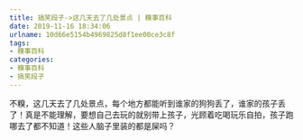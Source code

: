 ```yaml
---
title: 搞笑段子->这几天去了几处景点 | 糗事百科
date: 2019-11-16 18:34:06
urlname: 10d66e5154b4969825d8f1ee00ce3c8f
tags: 
- 糗事百科
categories:
- 糗事百科
- 搞笑段子
---
```

不糗，这几天去了几处景点，每个地方都能听到谁家的狗狗丢了，谁家的孩子丢了！真是不能理解，要想自己去玩的就别带上孩子，光顾着吃喝玩乐自拍，孩子跑哪去了都不知道！这些人脑子里装的都是屎吗？


